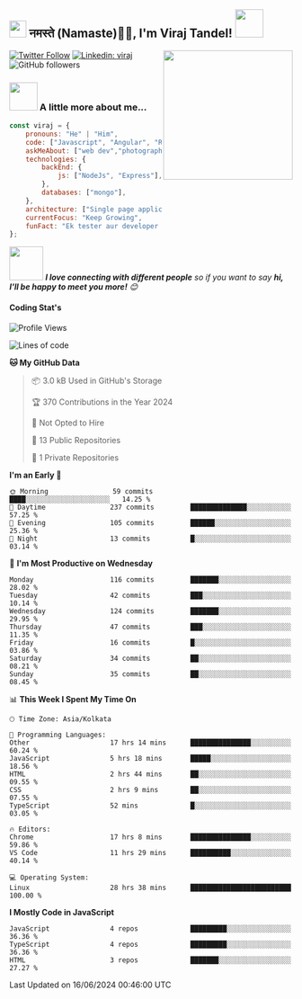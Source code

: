 <h2><img src="https://emojis.slackmojis.com/emojis/images/1531849430/4246/blob-sunglasses.gif?1531849430" width="30"/> नमस्ते (Namaste)🙏🏻, I'm Viraj Tandel! <img src="https://media.giphy.com/media/12oufCB0MyZ1Go/giphy.gif" width="50"></h2>
<img align='right' src="https://media.giphy.com/media/M9gbBd9nbDrOTu1Mqx/giphy.gif" width="230">
<!-- <p><em>Associate Technical Lead at <a href="https://www.oneorigin.us/">OneOrigin -->
<!-- </a><img src="https://media.giphy.com/media/WUlplcMpOCEmTGBtBW/giphy.gif" width="30">  -->
</em></p>

[![Twitter Follow](https://img.shields.io/twitter/follow/misteranmol?label=Follow)](https://x.com/intent/follow?screen_name=viraj_tandel03)
[![Linkedin: viraj](https://img.shields.io/badge/-viraj-blue?style=flat-square&logo=Linkedin&logoColor=white&link=)](https://www.linkedin.com/in/viraj-tandel-627494155/)
![GitHub followers](https://img.shields.io/github/followers/Viraj-Tandel?label=Follow&style=social)

### <img src="https://media.giphy.com/media/VgCDAzcKvsR6OM0uWg/giphy.gif" width="50"> A little more about me...  

```javascript
const viraj = {
    pronouns: "He" | "Him",
    code: ["Javascript", "Angular", "React"],
    askMeAbout: ["web dev","photography", "Fitness Freak", "Sports Payer"],
    technologies: {
        backEnd: {
            js: ["NodeJs", "Express"],
        },
        databases: ["mongo"],
    },
    architecture: ["Single page applications"],
    currentFocus: "Keep Growing",
    funFact: "Ek tester aur developer kabhi dost nahi ban sakte😉"
};
```

<img src="https://media.giphy.com/media/LnQjpWaON8nhr21vNW/giphy.gif" width="60"> <em><b>I love connecting with different people</b> so if you want to say <b>hi, I'll be happy to meet you more!</b> 😊</em>

<h4>Coding Stat's</h4>

<!--START_SECTION:waka-->
![Profile Views](http://img.shields.io/badge/Profile%20Views-15-blue)

![Lines of code](https://img.shields.io/badge/From%20Hello%20World%20I%27ve%20Written-54.6%20thousand%20lines%20of%20code-blue)

**🐱 My GitHub Data** 

> 📦 3.0 kB Used in GitHub's Storage 
 > 
> 🏆 370 Contributions in the Year 2024
 > 
> 🚫 Not Opted to Hire
 > 
> 📜 13 Public Repositories 
 > 
> 🔑 1 Private Repositories 
 > 
**I'm an Early 🐤** 

```text
🌞 Morning                59 commits          ████░░░░░░░░░░░░░░░░░░░░░   14.25 % 
🌆 Daytime                237 commits         ██████████████░░░░░░░░░░░   57.25 % 
🌃 Evening                105 commits         ██████░░░░░░░░░░░░░░░░░░░   25.36 % 
🌙 Night                  13 commits          █░░░░░░░░░░░░░░░░░░░░░░░░   03.14 % 
```
📅 **I'm Most Productive on Wednesday** 

```text
Monday                   116 commits         ███████░░░░░░░░░░░░░░░░░░   28.02 % 
Tuesday                  42 commits          ███░░░░░░░░░░░░░░░░░░░░░░   10.14 % 
Wednesday                124 commits         ███████░░░░░░░░░░░░░░░░░░   29.95 % 
Thursday                 47 commits          ███░░░░░░░░░░░░░░░░░░░░░░   11.35 % 
Friday                   16 commits          █░░░░░░░░░░░░░░░░░░░░░░░░   03.86 % 
Saturday                 34 commits          ██░░░░░░░░░░░░░░░░░░░░░░░   08.21 % 
Sunday                   35 commits          ██░░░░░░░░░░░░░░░░░░░░░░░   08.45 % 
```


📊 **This Week I Spent My Time On** 

```text
🕑︎ Time Zone: Asia/Kolkata

💬 Programming Languages: 
Other                    17 hrs 14 mins      ███████████████░░░░░░░░░░   60.24 % 
JavaScript               5 hrs 18 mins       █████░░░░░░░░░░░░░░░░░░░░   18.56 % 
HTML                     2 hrs 44 mins       ██░░░░░░░░░░░░░░░░░░░░░░░   09.55 % 
CSS                      2 hrs 9 mins        ██░░░░░░░░░░░░░░░░░░░░░░░   07.55 % 
TypeScript               52 mins             █░░░░░░░░░░░░░░░░░░░░░░░░   03.05 % 

🔥 Editors: 
Chrome                   17 hrs 8 mins       ███████████████░░░░░░░░░░   59.86 % 
VS Code                  11 hrs 29 mins      ██████████░░░░░░░░░░░░░░░   40.14 % 

💻 Operating System: 
Linux                    28 hrs 38 mins      █████████████████████████   100.00 % 
```

**I Mostly Code in JavaScript** 

```text
JavaScript               4 repos             █████████░░░░░░░░░░░░░░░░   36.36 % 
TypeScript               4 repos             █████████░░░░░░░░░░░░░░░░   36.36 % 
HTML                     3 repos             ███████░░░░░░░░░░░░░░░░░░   27.27 % 
```




 Last Updated on 16/06/2024 00:46:00 UTC
<!--END_SECTION:waka-->

<!--
![](http://github-profile-summary-cards.vercel.app/api/cards/profile-details?username=Viraj-Tandel&theme=2077)
![](http://github-profile-summary-cards.vercel.app/api/cards/productive-time?username=Viraj-Tandel&theme=2077&utcOffset=5.30)![](http://github-profile-summary-cards.vercel.app/api/cards/repos-per-language?username=Viraj-Tandel&theme=2077)
-->
<!-- ![](http://github-profile-summary-cards.vercel.app/api/cards/most-commit-language?username=Viraj-Tandel&theme=2077) -->
<!-- ![](http://github-profile-summary-cards.vercel.app/api/cards/stats?username=Viraj-Tandel&theme=2077) -->
